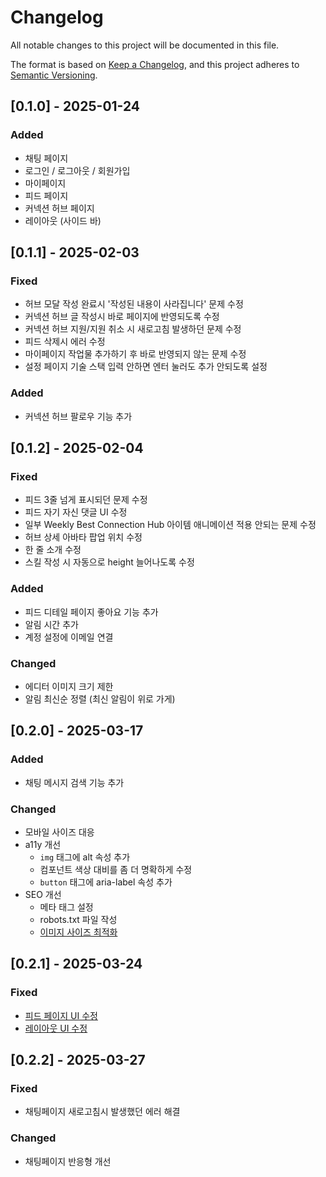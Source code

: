 # Changelog

All notable changes to this project will be documented in this file.

The format is based on [Keep a Changelog](https://keepachangelog.com/),
and this project adheres to [Semantic Versioning](https://semver.org/).

## [0.1.0] - 2025-01-24

### Added

- 채팅 페이지
- 로그인 / 로그아웃 / 회원가입
- 마이페이지
- 피드 페이지
- 커넥션 허브 페이지
- 레이아웃 (사이드 바)

## [0.1.1] - 2025-02-03

### Fixed

- 허브 모달 작성 완료시 '작성된 내용이 사라집니다' 문제 수정
- 커넥션 허브 글 작성시 바로 페이지에 반영되도록 수정
- 커넥션 허브 지원/지원 취소 시 새로고침 발생하던 문제 수정
- 피드 삭제시 에러 수정
- 마이페이지 작업물 추가하기 후 바로 반영되지 않는 문제 수정
- 설정 페이지 기술 스택 입력 안하면 엔터 눌러도 추가 안되도록 설정

### Added

- 커넥션 허브 팔로우 기능 추가

## [0.1.2] - 2025-02-04

### Fixed

- 피드 3줄 넘게 표시되던 문제 수정
- 피드 자기 자신 댓글 UI 수정
- 일부 Weekly Best Connection Hub 아이템 애니메이션 적용 안되는 문제 수정
- 허브 상세 아바타 팝업 위치 수정
- 한 줄 소개 수정
- 스킬 작성 시 자동으로 height 늘어나도록 수정

### Added

- 피드 디테일 페이지 좋아요 기능 추가
- 알림 시간 추가
- 계정 설정에 이메일 연결

### Changed

- 에디터 이미지 크기 제한
- 알림 최신순 정렬 (최신 알림이 위로 가게)

## [0.2.0] - 2025-03-17

### Added

- 채팅 메시지 검색 기능 추가

### Changed

- 모바일 사이즈 대응
- a11y 개선
  - `img` 태그에 alt 속성 추가
  - 컴포넌트 색상 대비를 좀 더 명확하게 수정
  - `button` 태그에 aria-label 속성 추가
- SEO 개선
  - 메타 태그 설정
  - robots.txt 파일 작성
  - [이미지 사이즈 최적화](https://github.com/NoGiveUpWeCarry/front/pull/155)

## [0.2.1] - 2025-03-24

### Fixed

- [피드 페이지 UI 수정](https://github.com/NoGiveUpWeCarry/front/issues/165)
- [레이아웃 UI 수정](https://github.com/NoGiveUpWeCarry/front/issues/162)

## [0.2.2] - 2025-03-27

### Fixed

- 채팅페이지 새로고침시 발생했던 에러 해결

### Changed

- 채팅페이지 반응형 개선
